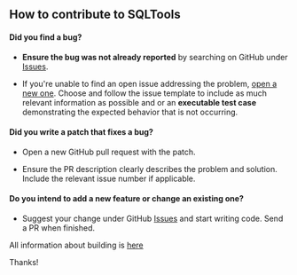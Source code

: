 ## How to contribute to SQLTools

#### **Did you find a bug?**

* **Ensure the bug was not already reported** by searching on GitHub under [Issues](https://github.com/mtxr/vscode-sqltools/issues).

* If you're unable to find an open issue addressing the problem, [open a new one](https://github.commtxrsvscode-sqltools/issues/new). Choose and follow the issue template to include as much relevant information as possible and or an **executable test case** demonstrating the expected behavior that is not occurring.

#### **Did you write a patch that fixes a bug?**

* Open a new GitHub pull request with the patch.

* Ensure the PR description clearly describes the problem and solution. Include the relevant issue number if applicable.

#### **Do you intend to add a new feature or change an existing one?**

* Suggest your change under GitHub [Issues](https://github.com/mtxr/vscode-sqltools/issues) and start writing code. Send a PR when finished.

All information about building is [here](BUILDING.md)


Thanks!